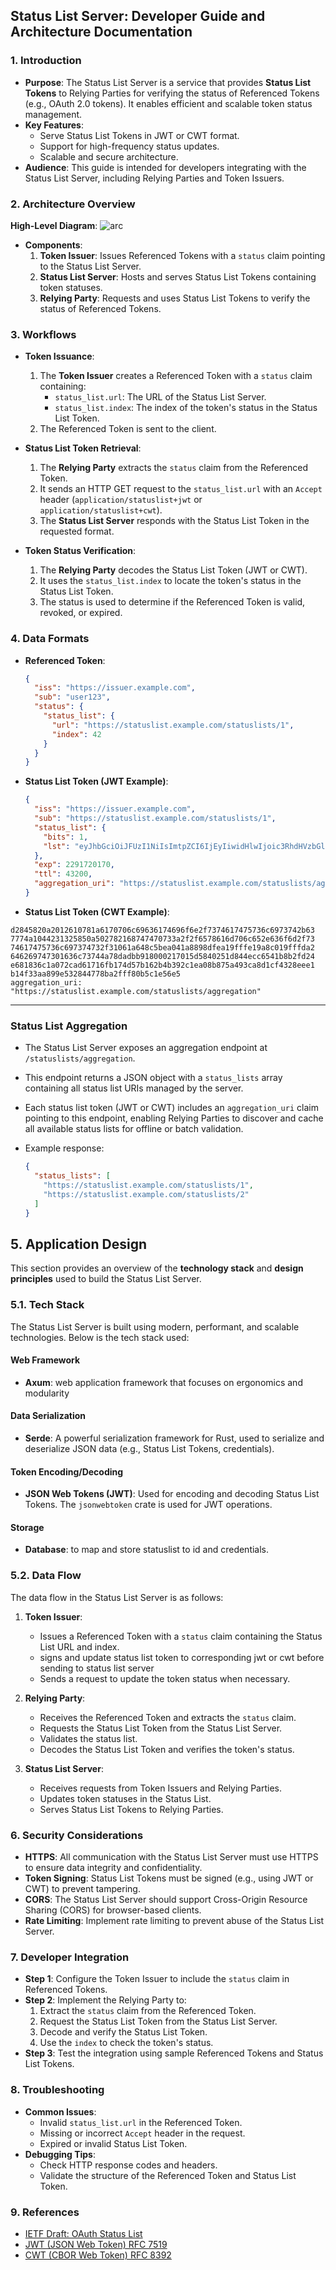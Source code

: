 ## **Status List Server: Developer Guide and Architecture Documentation**

### **1. Introduction**
   - **Purpose**: The Status List Server is a service that provides **Status List Tokens** to Relying Parties for verifying the status of Referenced Tokens (e.g., OAuth 2.0 tokens). It enables efficient and scalable token status management.
   - **Key Features**:
     - Serve Status List Tokens in JWT or CWT format.
     - Support for high-frequency status updates.
     - Scalable and secure architecture.
   - **Audience**: This guide is intended for developers integrating with the Status List Server, including Relying Parties and Token Issuers.


### **2. Architecture Overview**
 **High-Level Diagram**: 
    ![arc](arc.png)

   - **Components**:
     1. **Token Issuer**: Issues Referenced Tokens with a `status` claim pointing to the Status List Server.
     2. **Status List Server**: Hosts and serves Status List Tokens containing token statuses.
     3. **Relying Party**: Requests and uses Status List Tokens to verify the status of Referenced Tokens.

### **3. Workflows**
   - **Token Issuance**:
     1. The **Token Issuer** creates a Referenced Token with a `status` claim containing:
        - `status_list.url`: The URL of the Status List Server.
        - `status_list.index`: The index of the token's status in the Status List Token.
     2. The Referenced Token is sent to the client.

   - **Status List Token Retrieval**:
     1. The **Relying Party** extracts the `status` claim from the Referenced Token.
     2. It sends an HTTP GET request to the `status_list.url` with an `Accept` header (`application/statuslist+jwt` or `application/statuslist+cwt`).
     3. The **Status List Server** responds with the Status List Token in the requested format.

   - **Token Status Verification**:
     1. The **Relying Party** decodes the Status List Token (JWT or CWT).
     2. It uses the `status_list.index` to locate the token's status in the Status List Token.
     3. The status is used to determine if the Referenced Token is valid, revoked, or expired.


### **4. Data Formats**
   - **Referenced Token**:
     ```json
     {
       "iss": "https://issuer.example.com",
       "sub": "user123",
       "status": {
         "status_list": {
           "url": "https://statuslist.example.com/statuslists/1",
           "index": 42
         }
       }
     }
     ```

   - **Status List Token (JWT Example)**:
     ```json
     {
       "iss": "https://issuer.example.com",
       "sub": "https://statuslist.example.com/statuslists/1",
       "status_list": {
         "bits": 1,
         "lst": "eyJhbGciOiJFUzI1NiIsImtpZCI6IjEyIiwidHlwIjoic3RhdHVzbGlzdCtqd3QifQ..."
       },
       "exp": 2291720170,
       "ttl": 43200,
       "aggregation_uri": "https://statuslist.example.com/statuslists/aggregation"
     }
     ```
   - **Status List Token (CWT Example)**:
   ```
  d2845820a2012610781a6170706c69636174696f6e2f7374617475736c6973742b63
   7774a1044231325850a502782168747470733a2f2f6578616d706c652e636f6d2f73
   74617475736c697374732f31061a648c5bea041a8898dfea19fffe19a8c019fffda2
   646269747301636c73744a78dadbb918000217015d5840251d844ecc6541b8b2fd24
   e681836c1a072cad61716fb174d57b162b4b392c1ea08b875a493ca8d1cf4328eee1
   b14f33aa899e532844778ba2fff80b5c1e56e5
   aggregation_uri: "https://statuslist.example.com/statuslists/aggregation"
   ``` 

---

### **Status List Aggregation**

- The Status List Server exposes an aggregation endpoint at `/statuslists/aggregation`.
- This endpoint returns a JSON object with a `status_lists` array containing all status list URIs managed by the server.
- Each status list token (JWT or CWT) includes an `aggregation_uri` claim pointing to this endpoint, enabling Relying Parties to discover and cache all available status lists for offline or batch validation.
- Example response:

  ```json
  {
    "status_lists": [
      "https://statuslist.example.com/statuslists/1",
      "https://statuslist.example.com/statuslists/2"
    ]
  }
   ``` 

## **5. Application Design**

This section provides an overview of the **technology stack** and **design principles** used to build the Status List Server.


### **5.1. Tech Stack**
The Status List Server is built using modern, performant, and scalable technologies. Below is the tech stack used:

#### **Web Framework**
   - **Axum**: web application framework that focuses on ergonomics and modularity

#### **Data Serialization**
   - **Serde**: A powerful serialization framework for Rust, used to serialize and deserialize JSON data (e.g., Status List Tokens, credentials).

#### **Token Encoding/Decoding**
   - **JSON Web Tokens (JWT)**: Used for encoding and decoding Status List Tokens. The `jsonwebtoken` crate is used for JWT operations.

#### **Storage**
   - **Database**: to map and store statuslist to id and credentials.

### **5.2. Data Flow**
The data flow in the Status List Server is as follows:

1. **Token Issuer**:
   - Issues a Referenced Token with a `status` claim containing the Status List URL and index.
   - signs and update status list token to corresponding jwt or cwt before sending to status list server
   - Sends a request to update the token status when necessary.

2. **Relying Party**:
   - Receives the Referenced Token and extracts the `status` claim.
   - Requests the Status List Token from the Status List Server.
   - Validates the status list.
   - Decodes the Status List Token and verifies the token's status.

3. **Status List Server**:
   - Receives requests from Token Issuers and Relying Parties.
   - Updates token statuses in the Status List.
   - Serves Status List Tokens to Relying Parties.

### **6. Security Considerations**
   - **HTTPS**: All communication with the Status List Server must use HTTPS to ensure data integrity and confidentiality.
   - **Token Signing**: Status List Tokens must be signed (e.g., using JWT or CWT) to prevent tampering.
   - **CORS**: The Status List Server should support Cross-Origin Resource Sharing (CORS) for browser-based clients.
   - **Rate Limiting**: Implement rate limiting to prevent abuse of the Status List Server.

### **7. Developer Integration**
   - **Step 1**: Configure the Token Issuer to include the `status` claim in Referenced Tokens.
   - **Step 2**: Implement the Relying Party to:
     1. Extract the `status` claim from the Referenced Token.
     2. Request the Status List Token from the Status List Server.
     3. Decode and verify the Status List Token.
     4. Use the `index` to check the token's status.
   - **Step 3**: Test the integration using sample Referenced Tokens and Status List Tokens.

### **8. Troubleshooting**
   - **Common Issues**:
     - Invalid `status_list.url` in the Referenced Token.
     - Missing or incorrect `Accept` header in the request.
     - Expired or invalid Status List Token.
   - **Debugging Tips**:
     - Check HTTP response codes and headers.
     - Validate the structure of the Referenced Token and Status List Token.

### **9. References**
   - [IETF Draft: OAuth Status List](https://datatracker.ietf.org/doc/draft-ietf-oauth-status-list/)
   - [JWT (JSON Web Token) RFC 7519](https://tools.ietf.org/html/rfc7519)
   - [CWT (CBOR Web Token) RFC 8392](https://tools.ietf.org/html/rfc8392)
